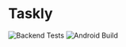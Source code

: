 # Taskly
![Backend Tests](https://github.com/WaseemSabir/Taskly/actions/workflows/python-app.yml/badge.svg)
![Android Build](https://github.com/WaseemSabir/Taskly/actions/workflows/android.yml/badge.svg)
